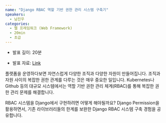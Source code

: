 ```yaml
---
name: "Django RBAC 역할 기반 권한 관리 시스템 구축기"
speakers:
  - 남진우
categories:
  - 웹 프레임워크 (Web Framework)
  - 20min
  - 초급
---
```


- 발표 길이: 20분

- 발표 자료: [Link](https://drive.google.com/file/d/1q68G6HzPGp-O6qKJgHcTQJeXyIpwouwa/view)

플랫폼을 운영하다보면 자연스럽게 다양한 조직과 다양한 자원이 만들어집니다. 조직과 자원 사이의 복잡한 권한 관계를 다루는 것은 매우 중요한 일입니다.
Kubernetes나 Github 등의 대규모 시스템에서는 역할 기반 권한 관리 체계(RBAC)를 통해 복잡한 권한 관리 문제를 해결합니다.

RBAC 시스템을 Django에서 구현하려면 어떻게 해야될까요? 
Django Permission을 활용하면서, 기존 라이브러리들의 한계를 보완한 Django RBAC 시스템 구축 경험을 공유합니다.
